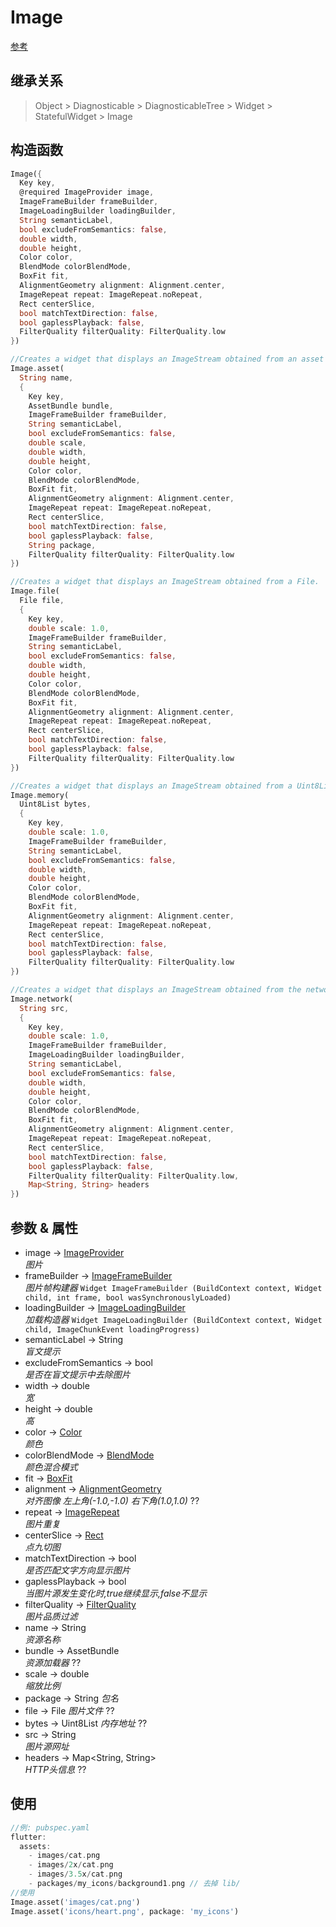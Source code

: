 # Image

[参考](https://api.flutter.dev/flutter/widgets/Image-class.html)

## 继承关系

> Object > Diagnosticable > DiagnosticableTree > Widget > StatefulWidget > Image

## 构造函数

```dart
Image({
  Key key,
  @required ImageProvider image,
  ImageFrameBuilder frameBuilder,
  ImageLoadingBuilder loadingBuilder,
  String semanticLabel,
  bool excludeFromSemantics: false,
  double width,
  double height,
  Color color,
  BlendMode colorBlendMode,
  BoxFit fit,
  AlignmentGeometry alignment: Alignment.center,
  ImageRepeat repeat: ImageRepeat.noRepeat,
  Rect centerSlice,
  bool matchTextDirection: false,
  bool gaplessPlayback: false,
  FilterQuality filterQuality: FilterQuality.low
})

//Creates a widget that displays an ImageStream obtained from an asset bundle. The key for the image is given by the name argument.
Image.asset(
  String name,
  {
    Key key,
    AssetBundle bundle,
    ImageFrameBuilder frameBuilder,
    String semanticLabel,
    bool excludeFromSemantics: false,
    double scale,
    double width,
    double height,
    Color color,
    BlendMode colorBlendMode,
    BoxFit fit,
    AlignmentGeometry alignment: Alignment.center,
    ImageRepeat repeat: ImageRepeat.noRepeat,
    Rect centerSlice,
    bool matchTextDirection: false,
    bool gaplessPlayback: false,
    String package,
    FilterQuality filterQuality: FilterQuality.low
})

//Creates a widget that displays an ImageStream obtained from a File.
Image.file(
  File file,
  {
    Key key,
    double scale: 1.0,
    ImageFrameBuilder frameBuilder,
    String semanticLabel,
    bool excludeFromSemantics: false,
    double width,
    double height,
    Color color,
    BlendMode colorBlendMode,
    BoxFit fit,
    AlignmentGeometry alignment: Alignment.center,
    ImageRepeat repeat: ImageRepeat.noRepeat,
    Rect centerSlice,
    bool matchTextDirection: false,
    bool gaplessPlayback: false,
    FilterQuality filterQuality: FilterQuality.low
})

//Creates a widget that displays an ImageStream obtained from a Uint8List.
Image.memory(
  Uint8List bytes,
  {
    Key key,
    double scale: 1.0,
    ImageFrameBuilder frameBuilder,
    String semanticLabel,
    bool excludeFromSemantics: false,
    double width,
    double height,
    Color color,
    BlendMode colorBlendMode,
    BoxFit fit,
    AlignmentGeometry alignment: Alignment.center,
    ImageRepeat repeat: ImageRepeat.noRepeat,
    Rect centerSlice,
    bool matchTextDirection: false,
    bool gaplessPlayback: false,
    FilterQuality filterQuality: FilterQuality.low
})

//Creates a widget that displays an ImageStream obtained from the network.
Image.network(
  String src,
  {
    Key key,
    double scale: 1.0,
    ImageFrameBuilder frameBuilder,
    ImageLoadingBuilder loadingBuilder,
    String semanticLabel,
    bool excludeFromSemantics: false,
    double width,
    double height,
    Color color,
    BlendMode colorBlendMode,
    BoxFit fit,
    AlignmentGeometry alignment: Alignment.center,
    ImageRepeat repeat: ImageRepeat.noRepeat,
    Rect centerSlice,
    bool matchTextDirection: false,
    bool gaplessPlayback: false,
    FilterQuality filterQuality: FilterQuality.low,
    Map<String, String> headers
})
```

## 参数 & 属性

- image → [ImageProvider](#ImageProvider)  
  *图片*
- frameBuilder → [ImageFrameBuilder](#ImageFrameBuilder)  
  *图片帧构建器* ```Widget ImageFrameBuilder (BuildContext context, Widget child, int frame, bool wasSynchronouslyLoaded)```
- loadingBuilder → [ImageLoadingBuilder](#ImageLoadingBuilder)  
  *加载构造器* ```Widget ImageLoadingBuilder (BuildContext context, Widget child, ImageChunkEvent loadingProgress)```
- semanticLabel → String  
  *盲文提示*
- excludeFromSemantics → bool  
  *是否在盲文提示中去除图片*
- width → double  
  *宽*
- height → double  
  *高*
- color → [Color](#Color)  
  *颜色*
- colorBlendMode → [BlendMode](#BlendMode)  
  *颜色混合模式*
- fit → [BoxFit](#BoxFit)
- alignment → [AlignmentGeometry](#AlignmentGeometry)  
  *对齐图像 左上角(-1.0,-1.0) 右下角(1.0,1.0)* ??
- repeat → [ImageRepeat](#ImageRepeat)  
  *图片重复*
- centerSlice → [Rect](#Rect)  
  *点九切图*
- matchTextDirection → bool  
  *是否匹配文字方向显示图片*
- gaplessPlayback → bool  
  *当图片源发生变化时,true继续显示,false不显示*
- filterQuality → [FilterQuality](#FilterQuality)  
  *图片品质过滤*
- name → String  
  *资源名称*
- bundle → AssetBundle  
  *资源加载器* ??
- scale → double  
  *缩放比例*
- package → String
  *包名*
- file → File
  *图片文件* ??
- bytes → Uint8List
  *内存地址* ??
- src → String  
  *图片源网址*
- headers → Map<String, String>  
  *HTTP头信息* ??

## 使用

```dart
//例: pubspec.yaml
flutter:
  assets:
    - images/cat.png
    - images/2x/cat.png
    - images/3.5x/cat.png
    - packages/my_icons/background1.png // 去掉 lib/
//使用
Image.asset('images/cat.png')
Image.asset('icons/heart.png', package: 'my_icons')
```
